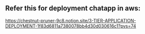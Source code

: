 ## Refer this for deployment chatapp in aws:
https://chestnut-pruner-9c8.notion.site/3-TIER-APPLICATION-DEPLOYMENT-1f83d6811a7380078bb4d30d030616c1?pvs=74
